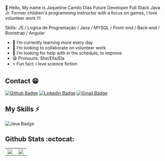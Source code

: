 👋 Hello, My name is Jaqueline Camilo Dias
Future Developer Full Stack Java Jr.
Former children's programming instructor with a focus on games, I love volunteer work !!!

Skills:  JS / Logica de Programação / Java / MYSQL / Front-end / Back-end / Bootstrap / Angular

- 🌱 I’m currently learning more every day 
- 👯 I’m looking to collaborate on volunteer work 
- 🤔 I’m looking for help with in the schedule, to improve 
- 😄 Pronouns: She/Ella/Ela 
- ⚡ Fun fact: i love science fiction 

## Contact :grin:

[![Github Badge](https://img.shields.io/badge/-Github-000?style=flat-square&logo=Github&logoColor=white&link=https://github.com/jaque20050)](https://github.com/jaque20050)
[![Linkedin Badge](https://img.shields.io/badge/-LinkedIn-blue?style=flat-square&logo=Linkedin&logoColor=white&link=https://www.linkedin.com/in/jaqueline-camilo-games/)](https://www.linkedin.com/in/jaqueline-camilo-games/)
[![Gmail Badge](https://img.shields.io/badge/-Gmail-c14438?style=flat-square&logo=Gmail&logoColor=white&link=mailto:jaque20050@hotmail.com)](mailto:jaque20050@hotmail.com)

## My Skills :zap:

![Java Badge](https://img.shields.io/badge/Java-%23ED8B00.svg?&style=plastic&logo=java&logoColor=white?logoWidth=40)

## Github Stats :octocat:
<center>
<table>
  <tr>
    <td><img align="left" padding-right="10px" src=https://github-readme-stats.vercel.app/api?username=jaque20050&show_icons=true&theme=dracula></td>
    <td><img align="left" padding-right="10px" src=https://github-readme-stats.vercel.app/api/top-langs/?username=jaque20050&show_icons=true&theme=dracula&layout=compact></td>
    
  </tr>  
</table>
</center>


